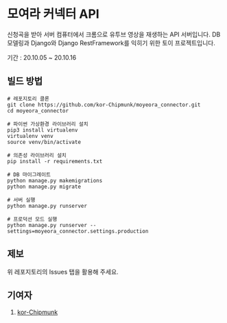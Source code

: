 # 모여라 커넥터 API
신청곡을 받아 서버 컴퓨터에서 크롬으로 유투브 영상을 재생하는 API 서버입니다. 
DB 모델링과 Django와 Django RestFramework를 익히기 위한 토이 프로젝트입니다. 

기간 : 20.10.05 ~ 20.10.16

## 빌드 방법
```
# 레포지토리 클론
git clone https://github.com/kor-Chipmunk/moyeora_connector.git
cd moyeora_connector

# 파이썬 가상환경 라이브러리 설치
pip3 install virtualenv
virtualenv venv
source venv/bin/activate

# 의존성 라이브러리 설치
pip install -r requirements.txt

# DB 마이그레이트
python manage.py makemigrations
python manage.py migrate

# 서버 실행
python manage.py runserver

# 프로덕션 모드 실행
python manage.py runserver --settings=moyeora_connector.settings.production

```

## 제보
위 레포지토리의 Issues 탭을 활용해 주세요.

## 기여자
1. [kor-Chipmunk](https://www.github.com/kor-Chipmunk)
